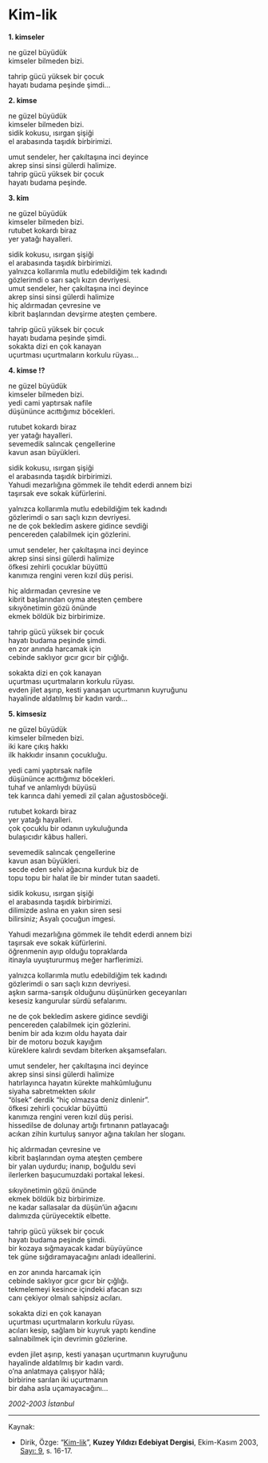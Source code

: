 # Kim-lik  
  
**1. kimseler**  
  
ne güzel büyüdük  
kimseler bilmeden bizi.  
  
tahrip gücü yüksek bir çocuk  
hayatı budama peşinde şimdi...  
  
**2. kimse**  
  
ne güzel büyüdük  
kimseler bilmeden bizi.  
sidik kokusu, ısırgan şişiği  
el arabasında taşıdık birbirimizi.  
  
umut sendeler, her çakıltaşına inci deyince  
akrep sinsi sinsi gülerdi halimize.  
tahrip gücü yüksek bir çocuk  
hayatı budama peşinde.  
  
**3. kim**  
  
ne güzel büyüdük  
kimseler bilmeden bizi.  
rutubet kokardı biraz  
yer yatağı hayalleri.  
  
sidik kokusu, ısırgan şişiği  
el arabasında taşıdık birbirimizi.  
yalnızca kollarımla mutlu edebildiğim tek kadındı  
gözlerimdi o sarı saçlı kızın devriyesi.  
umut sendeler, her çakıltaşına inci deyince  
akrep sinsi sinsi gülerdi halimize  
hiç aldırmadan çevresine ve  
kibrit başlarından devşirme ateşten çembere.  
  
tahrip gücü yüksek bir çocuk  
hayatı budama peşinde şimdi.  
sokakta dizi en çok kanayan  
uçurtması uçurtmaların korkulu rüyası...  
  
**4. kimse !?**  
  
ne güzel büyüdük  
kimseler bilmeden bizi.  
yedi cami yaptırsak nafile  
düşününce acıttığımız böcekleri.  
  
rutubet kokardı biraz  
yer yatağı hayalleri.  
sevemedik salıncak çengellerine  
kavun asan büyükleri.  
  
sidik kokusu, ısırgan şişiği  
el arabasında taşıdık birbirimizi.  
Yahudi mezarlığına gömmek ile tehdit ederdi annem bizi  
taşırsak eve sokak küfürlerini.  
  
yalnızca kollarımla mutlu edebildiğim tek kadındı  
gözlerimdi o sarı saçlı kızın devriyesi.  
ne de çok bekledim askere gidince sevdiği  
pencereden çalabilmek için gözlerini.  
  
umut sendeler, her çakıltaşına inci deyince  
akrep sinsi sinsi gülerdi halimize  
öfkesi zehirli çocuklar büyüttü  
kanımıza rengini veren kızıl düş perisi.  
  
hiç aldırmadan çevresine ve  
kibrit başlarından oyma ateşten çembere  
sıkıyönetimin gözü önünde  
ekmek böldük biz birbirimize.  
  
tahrip gücü yüksek bir çocuk  
hayatı budama peşinde şimdi.  
en zor anında harcamak için  
cebinde saklıyor gıcır gıcır bir çığlığı.  
  
sokakta dizi en çok kanayan  
uçurtması uçurtmaların korkulu rüyası.  
evden jilet aşırıp, kesti yanaşan uçurtmanın kuyruğunu  
hayalinde aldatılmış bir kadın vardı...  
  
**5. kimsesiz**
  
ne güzel büyüdük  
kimseler bilmeden bizi.  
iki kare çıkış hakkı  
ilk hakkıdır insanın çocukluğu.  
  
yedi cami yaptırsak nafile  
düşününce acıttığımız böcekleri.  
tuhaf ve anlamlıydı büyüsü  
tek karınca dahi yemedi zil çalan ağustosböceği.  
  
rutubet kokardı biraz  
yer yatağı hayalleri.  
çok çocuklu bir odanın uykuluğunda  
bulaşıcıdır kâbus halleri.  
  
sevemedik salıncak çengellerine  
kavun asan büyükleri.  
secde eden selvi ağacına kurduk biz de  
topu topu bir halat ile bir minder tutan saadeti.  
  
sidik kokusu, ısırgan şişiği  
el arabasında taşıdık birbirimizi.  
dilimizde aslına en yakın siren sesi  
bilirsiniz; Asyalı çocuğun imgesi.  
  
Yahudi mezarlığına gömmek ile tehdit ederdi annem bizi  
taşırsak eve sokak küfürlerini.  
öğrenmenin ayıp olduğu topraklarda  
itinayla uyuştururmuş meğer harflerimizi.  
  
yalnızca kollarımla mutlu edebildiğim tek kadındı  
gözlerimdi o sarı saçlı kızın devriyesi.  
aşkın sarma-sarışık olduğunu düşünürken geceyarıları  
kesesiz kangurular sürdü sefalarımı.  
  
ne de çok bekledim askere gidince sevdiği  
pencereden çalabilmek için gözlerini.  
benim bir ada kızım oldu hayata dair  
bir de motoru bozuk kayığım  
küreklere kalırdı sevdam biterken akşamsefaları.  
  
umut sendeler, her çakıltaşına inci deyince  
akrep sinsi sinsi gülerdi halimize  
hatırlayınca hayatın kürekte mahkûmluğunu  
siyaha sabretmekten sıkılır  
“ölsek” derdik “hiç olmazsa deniz dinlenir”.  
öfkesi zehirli çocuklar büyüttü  
kanımıza rengini veren kızıl düş perisi.  
hissedilse de dolunay artığı fırtınanın patlayacağı  
acıkan zihin kurtuluş sanıyor ağına takılan her sloganı.  
  
hiç aldırmadan çevresine ve  
kibrit başlarından oyma ateşten çembere  
bir yalan uydurdu; inanıp, boğuldu sevi  
ilerlerken başucumuzdaki portakal lekesi.  
  
sıkıyönetimin gözü önünde  
ekmek böldük biz birbirimize.  
ne kadar sallasalar da düşün’ün ağacını  
dalımızda çürüyecektik elbette.  
  
tahrip gücü yüksek bir çocuk  
hayatı budama peşinde şimdi.  
bir kozaya sığmayacak kadar büyüyünce  
tek güne sığdıramayacağını anladı ideallerini.  
  
en zor anında harcamak için  
cebinde saklıyor gıcır gıcır bir çığlığı.  
tekmelemeyi kesince içindeki afacan sızı  
canı çekiyor olmalı sahipsiz acıları.  
  
sokakta dizi en çok kanayan  
uçurtması uçurtmaların korkulu rüyası.  
acıları kesip, sağlam bir kuyruk yaptı kendine  
salınabilmek için devrimin gözlerine.  
  
evden jilet aşırıp, kesti yanaşan uçurtmanın kuyruğunu  
hayalinde aldatılmış bir kadın vardı.  
o’na anlatmaya çalışıyor hâlâ;  
birbirine sarılan iki uçurtmanın  
bir daha asla uçamayacağını...  
  
_2002-2003 İstanbul_

---
Kaynak:

- Dirik, Özge: “[Kim-lik](https://kuzeyyildizi.com/dergi/9/kim-lik-ozge.dirik)”, **Kuzey Yıldızı Edebiyat Dergisi**, Ekim-Kasım 2003, [Sayı: 9](https://kuzeyyildizi.com/files/ky09.pdf), s. 16-17.
